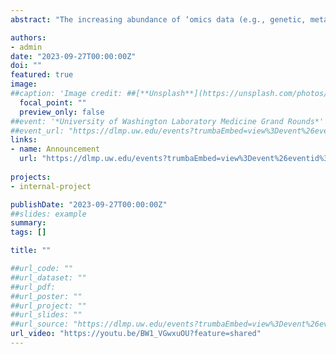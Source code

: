 ```yaml
---
abstract: "The increasing abundance of ‘omics data (e.g., genetic, metabolomic) holds great potential for advancing research and precision medicine. Already, individuals’ genetic information is being used to inform drug selection and dosing and high-throughput metabolomics is informing precision nutrition. However, challenges in rigorous, reproducible, and representative uses of the data remain. Thoughtful study design, data use, and method development can help address these challenges. This presentation showcases two ‘omics informatics opportunities: detecting and leveraging genetic substructure from summary data, and identifying metabolite derived food biomarkers and their association with health."

authors: 
- admin
date: "2023-09-27T00:00:00Z"
doi: ""
featured: true
image: 
##caption: 'Image credit: ##[**Unsplash**](https://unsplash.com/photos/jdD8gXaTZsc)'
  focal_point: ""
  preview_only: false
##event: '*University of Washington Laboratory Medicine Grand Rounds*'
##event_url: "https://dlmp.uw.edu/events?trumbaEmbed=view%3Devent%26eventid%3D169450784"
links:
- name: Announcement
  url: "https://dlmp.uw.edu/events?trumbaEmbed=view%3Devent%26eventid%3D169450784"
 
projects: 
- internal-project

publishDate: "2023-09-27T00:00:00Z"
##slides: example
summary: 
tags: []

title: ""

##url_code: ""
##url_dataset: ""
##url_pdf: 
##url_poster: ""
##url_project: ""
##url_slides: ""
##url_source: "https://dlmp.uw.edu/events?trumbaEmbed=view%3Devent%26eventid%3D169450784"
url_video: "https://youtu.be/BW1_VGwxuOU?feature=shared"
---
```


